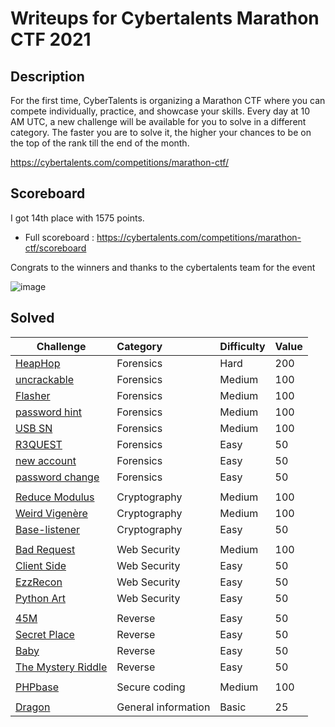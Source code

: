 # Writeups for Cybertalents Marathon CTF 2021

## Description

For the first time, CyberTalents is organizing a Marathon CTF where you can compete individually, practice, and showcase your skills. Every day at 10 AM UTC, a new challenge will be available for you to solve in a different category. The faster you are to solve it, the higher your chances to be on the top of the rank till the end of the month.

https://cybertalents.com/competitions/marathon-ctf/

## Scoreboard

I got 14th place with 1575 points. 

- Full scoreboard : https://cybertalents.com/competitions/marathon-ctf/scoreboard

Congrats to the winners and thanks to the cybertalents team for the event

![image](https://user-images.githubusercontent.com/72421091/113455991-f0298e00-9403-11eb-84ca-0b4102a7c1c3.png)









## Solved
Challenge | Category | Difficulty | Value
----------|:---------|:-----------|:-------
[HeapHop](HeapHop) | Forensics | Hard | 200
[uncrackable](uncrackable) | Forensics | Medium | 100
[Flasher](Flasher) | Forensics | Medium | 100
[password hint](password%20hint) | Forensics | Medium | 100
[USB SN](USB%20SN) | Forensics | Medium | 100
[R3QUEST](R3QUEST) | Forensics | Easy | 50
[new account](new%20account) | Forensics | Easy | 50
[password change](password%20change) | Forensics | Easy | 50
[]() | []() | []()
[Reduce Modulus](Reduce%20Modulus) | Cryptography | Medium | 100
[Weird Vigenère](Weird%20Vigenère) | Cryptography | Medium | 100
[Base-listener](Base-listener) | Cryptography | Easy | 50
[]() | []() | []()
[Bad Request](Bad%20Request) | Web Security | Medium | 100
[Client Side](Client%20Side) | Web Security | Easy | 50
[EzzRecon](EzzRecon) | Web Security | Easy | 50
[Python Art](Python%20Art) | Web Security | Easy | 50
[]() | []() | []()
[45M](45M) | Reverse | Easy | 50
[Secret Place](Secret%20Place) | Reverse | Easy | 50
[Baby](Baby) | Reverse | Easy | 50
[The Mystery Riddle](The%20Mystery%20Riddle) | Reverse | Easy | 50
[]() | []() | []()
[PHPbase](PHPbase) | Secure coding | Medium | 100
[]() | []() | []()
[Dragon](Dragon) | General information | Basic | 25

